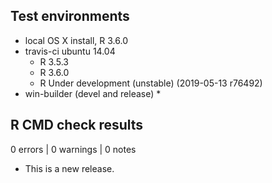 ## Test environments
* local OS X install, R 3.6.0
* travis-ci ubuntu 14.04
  * R 3.5.3
  * R 3.6.0
  * R Under development (unstable) (2019-05-13 r76492)
* win-builder (devel and release)
  * 

## R CMD check results

0 errors | 0 warnings | 0 notes

* This is a new release.
